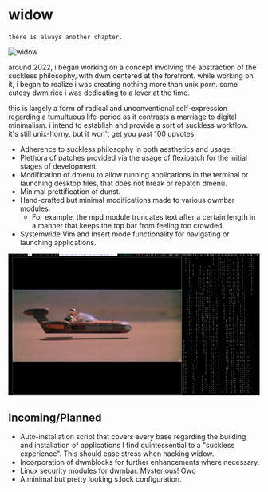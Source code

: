 # widow

```
there is always another chapter. 
```
![widow](https://media.discordapp.net/attachments/1247712435369021511/1295538505312632874/Screenshot_20241014_002017.png?ex=6710fe01&is=670fac81&hm=cc0c63b309bb1e1eb4157551565d22b152945c775d77e38caf4e31835bc49825&=&format=webp&quality=lossless&width=1108&height=623)


around 2022, i began working on a concept involving the abstraction of the suckless philosophy, with dwm centered at the forefront. while working on it, i began to realize i was creating nothing more than unix porn. some cutesy dwm rice i was dedicating to a lover at the time.

this is largely a form of radical and unconventional self-expression regarding a tumultuous life-period as it contrasts a marriage to digital minimalism. i intend to establish and provide a sort of suckless workflow. it's still unix-horny, but it won't get you past 100 upvotes.

* Adherence to suckless philosophy in both aesthetics and usage.
* Plethora of patches provided via the usage of flexipatch for the initial stages of development.
* Modification of dmenu to allow running applications in the terminal or launching desktop files, that does not break or repatch dmenu.
* Minimal prettification of dunst. 
* Hand-crafted but minimal modifications made to various dwmbar modules.
  * For example, the mpd module truncates text after a certain length in a manner that keeps the top bar from feeling too crowded.  
* Systemwide Vim and Insert mode functionality for navigating or launching applications.

![widow1](https://github.com/seraphgrid/widow/blob/main/widow1.png)

## Incoming/Planned

* Auto-installation script that covers every base regarding the building and installation of applications I find quintessential to a "suckless experience". This should ease stress when hacking widow.
* Incorporation of dwmblocks for further enhancements where necessary.
* Linux security modules for dwmbar. Mysterious! Owo
* A minimal but pretty looking s.lock configuration.


